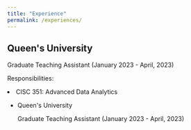 ```yaml
---
title: "Experience"
permalink: /experiences/
---
```


## Queen's University
Graduate Teaching Assistant (January 2023 - April, 2023)

Responsibilities:
<li> CISC 351: Advanced Data Analytics</li>

<ul>

<li> Queen's University</li>


Graduate Teaching Assistant (January 2023 -
              April, 2023)


</ul>